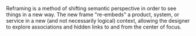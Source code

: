 Reframing is a method of shifting semantic perspective in order to see things in a new way. The new frame "re-embeds" a product, system, or service in a new (and not necessarily logical) context, allowing the designer to explore associations and hidden links to and from the center of focus.
